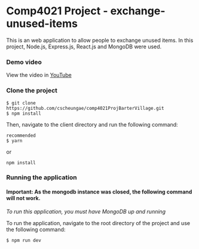 # Comp4021 Project - exchange-unused-items

This is an web application to allow people to exchange unused items. In this project, Node.js, Express.js, React.js and MongoDB were used.

### Demo video
View the video in [YouTube](https://youtu.be/GSZh1M_F2uI)

### Clone the project
```
$ git clone https://github.com/cscheungae/comp4021ProjBarterVillage.git
$ npm install
```

Then, navigate to the client directory and run the following command:

```
recommended
$ yarn
```
or
```
npm install
```

### Running the application
#### Important: As the mongodb instance was closed, the following command will not work.

*To run this application, you must have MongoDB up and running*

To run the application, navigate to the root directory of the project and use the following command:

```
$ npm run dev
```
